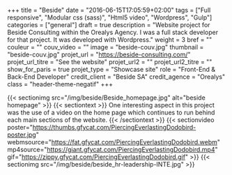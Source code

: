 +++
title = "Beside"
date = "2016-06-15T17:05:59+02:00"
tags = ["Full responsive", "Modular css (sass)", "Html5 video", "Wordpress", "Gulp"]
categories = ["general"]
draft = true
description = "Website project for Beside Consulting within the Orealys Agency. I was a full stack developer for that project. It was developed with Wordpress."
weight = 3
bref = ""
couleur = ""
couv_video = ""
image = "beside-couv.jpg"
thumbnail = "beside-couv.jpg"
projet_url = "https://beside-consulting.com/"
projet_url_titre = "See the website"
projet_url2 = ""
projet_url2_titre = ""
show_for_paris = true
projet_type = "Showcase site"
role = "Front-End & Back-End Developer"
credit_client = "Beside SA"
credit_agence = "Orealys"
class = "header-theme-negatif"
+++
 


{{< sectionimg src="/img/beside/Beside_homepage.jpg" alt="beside homepage" >}}
{{< sectiontext >}}
One interesting aspect in this project was the use of a video on the home page which continues to run behind each main sections of the website.
{{< /sectiontext >}}
{{< sectionvideo poster="https://thumbs.gfycat.com/PiercingEverlastingDodobird-poster.jpg" webmsource="https://fat.gfycat.com/PiercingEverlastingDodobird.webm" mp4source="https://giant.gfycat.com/PiercingEverlastingDodobird.mp4" gif="https://zippy.gfycat.com/PiercingEverlastingDodobird.gif" >}}
{{< sectionimg src="/img/beside/beside_hr-leadership-INTE.jpg" >}}